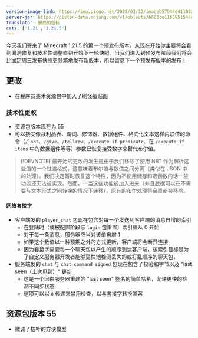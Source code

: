 ```yaml
---
version-image-link: https://img.picgo.net/2025/03/12/imageb57944d41102204e.png
server-jar: https://piston-data.mojang.com/v1/objects/b663ce11b5951546a74947c1896e0d4713188833/server.jar
translator: 最亮的信标
cats: ['1.21','1.21.5']
---
```

今天我们寄来了 Minecraft 1.21.5 的第一个预发布版本。从现在开始你主要将会看到漏洞修复和技术性调整直到开始下一轮快照。当我们进入到预发布阶段我们将会比固定周三发布快照更频繁地发布新版本，所以留意下一个预发布版本的发布！

## 更改
* 在程序员美术资源包中加入了刷怪蛋贴图

### 技术性更改
* 资源包版本现在为 55
* 可以接受像战利品表、谓词、修饰器、数据组件、格式化文本这样内联值的命令（`/loot`、`/give`、`/tellrow`、`/execute if predicate`、在 `/execute if items` 中的数据组件等等）参数已恢复接受数字来替代布尔值。

> [!DEVNOTE]
> 最开始的更改的发生是由于我们移除了使用 NBT 作为解析这些值的一个过渡格式，这意味着布尔值与数值之间分离（类似在 JSON 中的处理）。我们决定暂时恢复这个特性，因为不使用储存和宏函数的话一些功能还无法被实现。然而，一当这些功能被加入进来（并且数据可以在不需要与文本形式之间转换的情况下转移），原有的布尔处理将会重新被移除。

#### 网络套接字
* 客户端发的 `player_chat` 包现在包含对每一个发送到客户端的消息自增的索引
    * 在登陆时（或被配置阶段与 `login` 包重置）索引值从 0 开始
    * 对于每一条消息，服务器应当对该值自增 1
    * 如果这个数值以一种预期之外的方式更新，客户端将会断开连接
    * 因为套接字需要每一个聊天包以产生的顺序到达客户端，该索引目标是为了自定义服务器开发者能够更快地检测丢失的或打乱顺序的聊天包，
* 服务端发的 `chat` 与 `chat_command_signed` 包现在包含了校验和字节以及 "last seen（上次见到）" 更新
    * 这是一个因由服务器重建的 "last seen" 签名的简单哈希，允许更快的检测不同步状态
    * 这项可以以 `0` 传递来禁用检查，以与套接字转换兼容

## 资源包版本 55
* 微调了枯叶的方块模型
